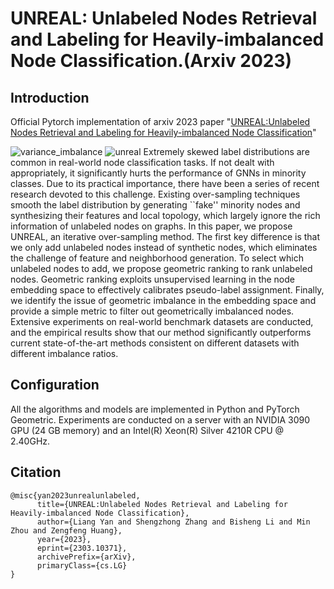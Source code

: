 # UNREAL: Unlabeled Nodes Retrieval and Labeling for Heavily-imbalanced Node Classification.(Arxiv 2023)

## Introduction

Official Pytorch implementation of arxiv 2023 paper "[UNREAL:Unlabeled Nodes Retrieval and Labeling for Heavily-imbalanced Node Classification](https://arxiv.org/abs/2303.10371)"

![variance_imbalance](figures/variance_imbalance.png)
![unreal](figures/unreal.png)
Extremely skewed label distributions are common in real-world node classification tasks. If not dealt with appropriately, it significantly hurts the performance of GNNs in minority classes. Due to its practical importance, there have been a series of recent research devoted to this challenge. Existing over-sampling techniques smooth the label distribution by generating ``fake'' minority nodes and synthesizing their features and local topology, which largely ignore the rich information of unlabeled nodes on graphs. In this paper, we propose UNREAL, an iterative over-sampling method. The first key difference is that we only add unlabeled nodes instead of synthetic nodes, which eliminates the challenge of feature and neighborhood generation. To select which unlabeled nodes to add, we propose geometric ranking to rank unlabeled nodes. Geometric ranking exploits unsupervised learning in the node embedding space to effectively calibrates pseudo-label assignment. Finally, we identify the issue of geometric imbalance in the embedding space and provide a simple metric to filter out geometrically imbalanced nodes. Extensive experiments on real-world benchmark datasets are conducted, and the empirical results show that our method significantly outperforms current state-of-the-art methods consistent on different datasets with different imbalance ratios.


## Configuration
All the algorithms and models are implemented in Python and PyTorch Geometric. Experiments are
conducted on a server with an NVIDIA 3090 GPU (24 GB memory) and an Intel(R) Xeon(R) Silver
4210R CPU @ 2.40GHz.

## Citation
```
@misc{yan2023unrealunlabeled,
      title={UNREAL:Unlabeled Nodes Retrieval and Labeling for Heavily-imbalanced Node Classification}, 
      author={Liang Yan and Shengzhong Zhang and Bisheng Li and Min Zhou and Zengfeng Huang},
      year={2023},
      eprint={2303.10371},
      archivePrefix={arXiv},
      primaryClass={cs.LG}
}
```
